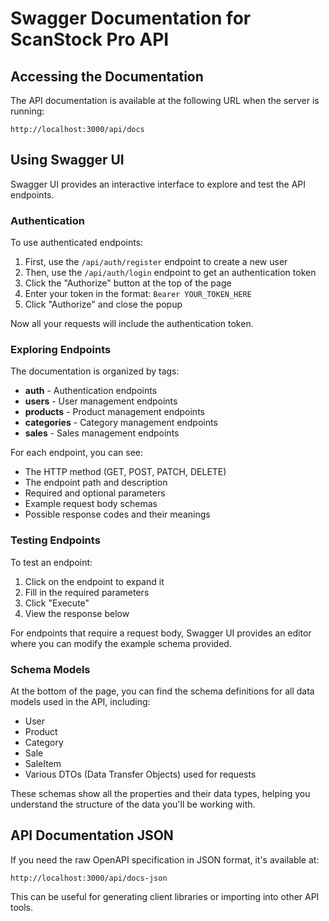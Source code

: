 # Swagger Documentation for ScanStock Pro API

## Accessing the Documentation

The API documentation is available at the following URL when the server is running:

```
http://localhost:3000/api/docs
```

## Using Swagger UI

Swagger UI provides an interactive interface to explore and test the API endpoints.

### Authentication

To use authenticated endpoints:

1. First, use the `/api/auth/register` endpoint to create a new user
2. Then, use the `/api/auth/login` endpoint to get an authentication token
3. Click the "Authorize" button at the top of the page
4. Enter your token in the format: `Bearer YOUR_TOKEN_HERE`
5. Click "Authorize" and close the popup

Now all your requests will include the authentication token.

### Exploring Endpoints

The documentation is organized by tags:

- **auth** - Authentication endpoints
- **users** - User management endpoints
- **products** - Product management endpoints
- **categories** - Category management endpoints
- **sales** - Sales management endpoints

For each endpoint, you can see:

- The HTTP method (GET, POST, PATCH, DELETE)
- The endpoint path and description
- Required and optional parameters
- Example request body schemas
- Possible response codes and their meanings

### Testing Endpoints

To test an endpoint:

1. Click on the endpoint to expand it
2. Fill in the required parameters
3. Click "Execute"
4. View the response below

For endpoints that require a request body, Swagger UI provides an editor where you can modify the example schema provided.

### Schema Models

At the bottom of the page, you can find the schema definitions for all data models used in the API, including:

- User
- Product
- Category
- Sale
- SaleItem
- Various DTOs (Data Transfer Objects) used for requests

These schemas show all the properties and their data types, helping you understand the structure of the data you'll be working with.

## API Documentation JSON

If you need the raw OpenAPI specification in JSON format, it's available at:

```
http://localhost:3000/api/docs-json
```

This can be useful for generating client libraries or importing into other API tools.